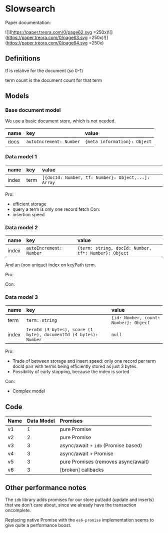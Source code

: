 # Slowsearch

Paper documentation:

![](https://paper.treora.com/0/page62.svg =250x)![](https://paper.treora.com/0/page63.svg =250x)![](https://paper.treora.com/0/page64.svg =250x)

## Definitions

tf is relative for the document (so 0-1)

term count is the document count for that term

## Models

### Base document model

We use a basic document store, which is not needed.

| name | key                     | value                        |
|:-----|:------------------------|:-----------------------------|
| docs | `autoIncrement: Number` | `{meta information}: Object` |

### Data model 1

| name  | key  | value                                              |
|:------|:-----|:---------------------------------------------------|
| index | term | `[{docId: Number, tf: Number}: Object,...]: Array` |

Pro:
* efficient storage
* query a term is only one record fetch
Con:
* insertion speed

### Data model 2

| name  | key                     | value                                                |
|:------|:------------------------|:-----------------------------------------------------|
| index | `autoIncrement: Number` | `{term: string, docId: Number, tf*: Number}: Object` |

And an (non unique) index on keyPath term.

Pro:

Con:

### Data model 3

| name  | key                                                              | value                                 |
|:------|:-----------------------------------------------------------------|:--------------------------------------|
| term  | `term: string`                                                   | `{id: Number, count: Number}: Object` |
| index | `termId (3 bytes), score (1 byte), documentId (4 bytes): Number` | `null`                                |

Pro:
* Trade of between storage and insert speed: only one record per term docId pair with terms being efficiently stored as just 3 bytes.
* Possibility of early stopping, because the index is sorted

Con:
* Complex model

## Code

| Name | Data Model | Promises                            |
|:-----|:-----------|:------------------------------------|
| v1   | 1          | pure Promise                        |
| v2   | 2          | pure Promise                        |
| v3   | 3          | async/await + `idb` (Promise based) |
| v4   | 3          | async/await + Promise               |
| v5   | 3          | pure Promises (removes async/await) |
| v6   | 3          | [broken] callbacks                  |

## Other performance notes

The `idb` library adds promises for our store put/add (update and inserts) that we don't care about, since we already have the transaction oncomplete.

Replacing native Promise with the `es6-promise` implementation seems to give quite a performance boost.
